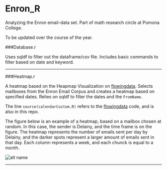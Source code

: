 Enron_R
=======

Analyzing the Enron email-data set. Part of math research circle at Pomona College. 

To be updated over the course of the year. 


###Database.r 

Uses sqldf to filter out the dataframe/csv file. Includes basic commands to filter based on date and keyword. 

***

###Heatmap.r

A heatmap based on the Heapmap Visualization on [flowingdata](www.flowingdata.com). Selects mailboxes from the Enron Email Corpus and creates a heatmap based on specified dates. Relies on sqldf to filter the dates and the `FromName`.

The line `source(calendarCustom.R)` refers to the [flowingdata](www.flowingdata.com) code, and is also in this repo. 

The figure below is an example of a heatmap, based on a mailbox chosen at random. In this case, the sender is Delainy, and the time frame is on the figure. The heatmap represents the number of emails sent per day by Delainy, and the darker spots represent a larger amount of emails sent in that day. Each column represents a week, and each chunck is equal to a month. 

![alt name](http://oi61.tinypic.com/ay7jgo.jpg "Heatmap example")

---
